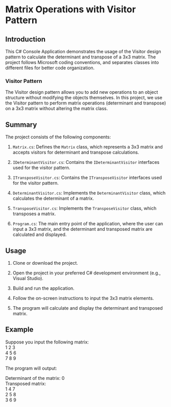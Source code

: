 # Matrix Operations with Visitor Pattern

## Introduction
This C# Console Application demonstrates the usage of the Visitor design pattern to calculate the determinant and transpose of a 3x3 matrix. The project follows Microsoft coding conventions, and separates classes into different files for better code organization.

### Visitor Pattern
The Visitor design pattern allows you to add new operations to an object structure without modifying the objects themselves. In this project, we use the Visitor pattern to perform matrix operations (determinant and transpose) on a 3x3 matrix without altering the matrix class.

## Summary
The project consists of the following components:

1. `Matrix.cs`: Defines the `Matrix` class, which represents a 3x3 matrix and accepts visitors for determinant and transpose calculations.

2. `IDeterminantVisitor.cs`: Contains the `IDeterminantVisitor` interfaces used for the visitor pattern.

3. `ITransposeVisitor.cs`: Contains the `ITransposeVisitor` interfaces used for the visitor pattern.

4. `DeterminantVisitor.cs`: Implements the `DeterminantVisitor` class, which calculates the determinant of a matrix.

5. `TransposeVisitor.cs`: Implements the `TransposeVisitor` class, which transposes a matrix.

6. `Program.cs`: The main entry point of the application, where the user can input a 3x3 matrix, and the determinant and transposed matrix are calculated and displayed.

## Usage
1. Clone or download the project.

2. Open the project in your preferred C# development environment (e.g., Visual Studio).

3. Build and run the application.

4. Follow the on-screen instructions to input the 3x3 matrix elements.

5. The program will calculate and display the determinant and transposed matrix.

## Example
Suppose you input the following matrix:\
1 2 3\
4 5 6\
7 8 9

The program will output:

Determinant of the matrix: 0\
Transposed matrix:\
1 4 7\
2 5 8\
3 6 9
